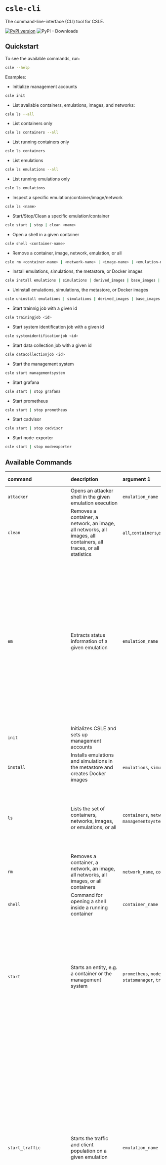 # `csle-cli`

The command-line-interface (CLI) tool for CSLE.

[![PyPI version](https://badge.fury.io/py/csle-agents.svg)](https://badge.fury.io/py/csle-cli)
![PyPI - Downloads](https://img.shields.io/pypi/dm/csle-cli)

## Quickstart

To see the available commands, run:

```bash
csle --help
```

Examples:

- Initialize management accounts

```bash
csle init
```

- List available containers, emulations, images, and networks:

```bash
csle ls --all
```

- List containers only

```bash
csle ls containers --all
```

- List running containers only

```bash
csle ls containers
```

- List emulations

```bash
csle ls emulations --all
```

- List running emulations only

```bash
csle ls emulations
```

- Inspect a specific emulation/container/image/network

```bash
csle ls <name>
```

- Start/Stop/Clean a specific emulation/container

```bash
csle start | stop | clean <name>
```

- Open a shell in a given container

```bash
csle shell <container-name>
```

- Remove a container, image, network, emulation, or all

```bash
csle rm <container-name> | <network-name> | <image-name> | <emulation-name> all
```

- Install emulations, simulations, the metastore, or Docker images

```bash
csle install emulations | simulations | derived_images | base_images | <emulation_name> | <simulation_name> | <derived_image_name> | <base_image_name> | metastore | all
```

- Uninstall emulations, simulations, the metastore, or Docker images

```bash
csle uninstall emulations | simulations | derived_images | base_images | <emulation_name> | <simulation_name> | <derived_image_name> | <base_image_name> | metastore | all
```

- Start trainnig job with a given id

```bash
csle trainingjob <id>
```

- Start system identification job with a given id

```bash
csle systemidentificationjob <id>
```

- Start data collection job with a given id

```bash
csle datacollectionjob <id>
```

- Start the management system

```bash
csle start managementsystem
```

- Start grafana

```bash
csle start | stop grafana
```

- Start prometheus

```bash
csle start | stop prometheus
```

- Start cadvisor

```bash
csle start | stop cadvisor
```

- Start node-exporter

```bash
csle start | stop nodeexporter
```

## Available Commands

| command                   | description                                                                                                                                                                                          | argument 1                                                                                                                                                                                    | argument 2                                                                                                                             | argument 3                                            | argument 4                                             | argument 5                                                | argument 6 | flags                                                                                                                                                                                                                                                                                                                                                                                                                                                                                                                            | 
|:--------------------------|:-----------------------------------------------------------------------------------------------------------------------------------------------------------------------------------------------------|:----------------------------------------------------------------------------------------------------------------------------------------------------------------------------------------------|:---------------------------------------------------------------------------------------------------------------------------------------|:------------------------------------------------------|:-------------------------------------------------------|:----------------------------------------------------------|:-----------|:---------------------------------------------------------------------------------------------------------------------------------------------------------------------------------------------------------------------------------------------------------------------------------------------------------------------------------------------------------------------------------------------------------------------------------------------------------------------------------------------------------------------------------|
| `attacker`                | Opens an attacker shell in the given emulation execution                                                                                                                                             | `emulation_name`                                                                                                                                                                              | `execution_id`                                                                                                                         |                                                       |                                                        |                                                           |            |                                                                                                                                                                                                                                                                                                                                                                                                                                                                                                                                  |
| `clean`                   | Removes a container, a network, an image, all networks, all images, all containers, all traces, or all statistics                                                                                    | `all`,`containers`,`emulations`,`emulation_traces`,`simulation_traces`,`emulation_statistics`,`emulation_executions`,`name`                                                                   | `execution_id`                                                                                                                         |                                                       |                                                        |                                                           |            |                                                                                                                                                                                                                                                                                                                                                                                                                                                                                                                                  |
| `em`                      | Extracts status information of a given emulation                                                                                                                                                     | `emulation_name`                                                                                                                                                                              |                                                                                                                                        |                                                       |                                                        |                                                           |            | `--host` (check status of host managers), `--stats` (check status of Docker stats manager), `--kafka` (check status of kafka), `--snortids` (check status of the Snort IDS), `--clients` (check status of client population) `--executions` (check status of executions)                                                                                                                                                                                                                                                         |
| `init`                    | Initializes CSLE and sets up management accounts                                                                                                                                                     |                                                                                                                                                                                               |                                                                                                                                        |                                                       |                                                        |                                                           |            |                                                                                                                                                                                                                                                                                                                                                                                                                                                                                                                                  |
| `install`                 | Installs emulations and simulations in the metastore and creates Docker images                                                                                                                       | `emulations`, `simulations`, `emulation_name`, `simulation_name`, `derived_images`, `base_images`, `metastore`, `all`                                                                         |                                                                                                                                        |                                                       |                                                        |                                                           |            |                                                                                                                                                                                                                                                                                                                                                                                                                                                                                                                                  |
| `ls`                      | Lists the set of containers, networks, images, or emulations, or all                                                                                                                                 | `containers`, `networks`, `images`, `emulations`, `all`, `environments`, `prometheus`, `node_exporter`, `cadvisor`, `statsmanager`, `managementsystem`, `simulations`, `emulation_executions` |                                                                                                                                        |                                                       |                                                        |                                                           |            | `--all` (list extended information), `--running` (list running entities only (default)), `--stopped` (list stopped entities only)                                                                                                                                                                                                                                                                                                                                                                                                |
| `rm`                      | Removes a container, a network, an image, all networks, all images, or all containers                                                                                                                | `network_name`, `container_name`, `image_name`, `networks`, `images`, `containers`                                                                                                            |                                                                                                                                        |                                                       |                                                        |                                                           |            |                                                                                                                                                                                                                                                                                                                                                                                                                                                                                                                                  |                                                                                                                                                                                                                                                                         |
| `shell`                   | Command for opening a shell inside a running container                                                                                                                                               | `container_name`                                                                                                                                                                              |                                                                                                                                        |                                                       |                                                        |                                                           |            |                                                                                                                                                                                                                                                                                                                                                                                                                                                                                                                                  |    
| `start`                   | Starts an entity, e.g. a container or the management system                                                                                                                                          | `prometheus`, `node_exporter`, `grafana`, `cadvisor`, `managementsystem`, `container_name`, `emulation_name`, `all`, `statsmanager`, `training_job`, `system_id_job`, `image`                 | `container_name` (if the first argument corresponds to a container image), `port` (extra parameter for starting docker stats manager   | `log_dir` (extra parameter for docker stats manager)  | `log_file` (extra parameter for docker stats manager)  | `max_workers` (extra parameter for docker stats manager)  |            | `--id` (execution id), `--no_clients` (skip starting client population), `--no_traffic` (skip starting traffic generators), `--no_network` (skip creating virtual networks)                                                                                                                                                                                                                                                                                                                                                      |  
| `start_traffic`           | Starts the traffic and client population on a given emulation                                                                                                                                        | `emulation_name`                                                                                                                                                                              | `execution_id`                                                                                                                         |                                                       |                                                        |                                                           |            | `--mu` (the mu paramter for the service time of the client arrivals), `--lamb` (the lambda parameter of the client arrival process), `--t` (time-step length to measure the arrival process), `--nc` (number of commands per client), `--tsf` (the time scaling factor for non-stationary Poisson processes),`--psf` (the period scaling factor for non-stationary Poisson processes)                                                                                                                                            |
| `statsmanager`            | Starts the statsmanager locally                                                                                                                                                                      | `port`                                                                                                                                                                                        | `log_dir`                                                                                                                              | `log_file`                                            | `max_workers`                                          |                                                           |            |                                                                                                                                                                                                                                                                                                                                                                                                                                                                                                                                  |
| `stop`                    | Stops an entity, e.g. an emulation execution or a container                                                                                                                                          | `emulation_name`, `prometheus`, `node_exporter`, `cadvisor`, `grafana`, `managementsystem`, `container_name`, `statsmanager`, `emulation_executions`, `all`                 | `execution_id`                                                                                                                         |                                                       |                                                        |                                                           |            |                                                                                                                                                                                                                                                                                                                                                                                                                                                                                                                                  |
| `stop_traffic`            | Stops the traffic and client population on a given emulation                                                                                                                                         | `emulation_name`                                                                                                                                                                              | `execution_id`                                                                                                                         |                                                       |                                                        |                                                           |            |                                                                                                                                                                                                                                                                                                                                                                                                                                                                                                                                  |
| `systemidentificationjob` | Starts a systemidentification job with the given id                                                                                                                                                  | `job_id`                                                                                                                                                                                      |                                                                                                                                        |                                                       |                                                        |                                                           |            |                                                                                                                                                                                                                                                                                                                                                                                                                                                                                                                                  |
| `trainingjob`             | Starts a training job with the given id                                                                                                                                                              | `job_id`                                                                                                                                                                                      |                                                                                                                                        |                                                       |                                                        |                                                           |            |                                                                                                                                                                                                                                                                                                                                                                                                                                                                                                                                  |
| `datacollectionjob`       | Starts a data collection job with the given id                                                                                                                                                       | `job_id`                                                                                                                                                                                      |                                                                                                                                        |                                                       |                                                        |                                                           |            |                                                                                                                                                                                                                                                                                                                                                                                                                                                                                                                                  |
| `uninstall`               | Uninstall emulations and simulations from the metastore and removes Docker images                                                                                                                    | `emulations`, `simulations`, `emulation_name`, `simulation_name`, `derived_images`, `base_images`, `metastore`, `all`                                                                         |                                                                                                                                        |                                                       |                                                        |                                                           |            |                                                                                                                                                                                                                                                                                                                                                                                                                                                                                                                                  |

## Requirements

- Python 3.8+
- `click>=8.0.0`
- `csle-common`
- `csle-collector`
- `csle-attacker`
- `csle-defender`
- `csle-system-identification`
- `gym-csle-stopping-game`
- `csle-agents`

## Development Requirements

- Python 3.8+
- `flake8` (for linting)
- `tox` (for automated testing)
- `pytest` (for unit tests)
- `pytest-cov` (for unit test coverage)
- `mypy` (for static typing)
- `sphinx` (for API documentation)
- `sphinxcontrib-napoleon` (for API documentation)
- `sphinx-rtd-theme` (for API documentation)

## Installation

```bash
# install from pip
pip install csle-cli==<version>
# local install from source
$ pip install -e csle-cli
# or (equivalently):
make install
# force upgrade deps
$ pip install -e csle-cli --upgrade

# git clone and install from source
git clone https://github.com/Limmen/csle
cd csle-cli
pip3 install -e .
```

### Development tools

Install all development tools at once:

```bash
make install_dev
```

Install the Python build tool

```bash
pip install -q build
```

Install `twine` for publishing the package to PyPi:

```bash
python3 -m pip install --upgrade twine
```

Install the `flake8` linter:

```bash
python -m pip install flake8
```

Install `pytest` and `mock`:

```bash
pip install -U pytest mock pytest-mock
```

## API documentation

The latest documentation is available at [https://limmen.dev/csle/docs](https://limmen.dev/csle/docs)

## Static code analysis

To run the Python linter, execute the following command:

```
flake8 .
# or (equivalently):
make lint
```

To run the mypy type checker, execute the following command:

```
mypy .
# or (equivalently):
make types
``` 

## Integration tests

To run the integration tests, execute the following command:

```
pytest
# or (equivalently):
make unit_tests
```

To generate a coverage report, execute the following command:

```
pytest --cov=csle_cli
```

## Run tests and code analysis in different python environments

To run tests and code analysis in different python environemnts, execute the following command:

```bash
tox
# or (equivalently):
make tests
```

## Create a new release and publish to PyPi

First build the package by executing:

```bash
python3 -m build
# or (equivalently)
make build
```

After running the command above, the built package is available at `./dist`.

Push the built package to PyPi by running:

```bash
python3 -m twine upload dist/*
# or (equivalently)
make push
```

To run all commands for the release at once, execute:

```bash
make release
```

## Author & Maintainer

Kim Hammar <kimham@kth.se>

## Copyright and license

Creative Commons

[LICENSE](../../LICENSE.md)

(C) 2020-2023, Kim Hammar

